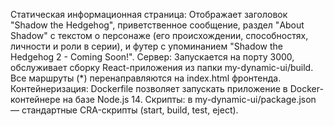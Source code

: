 Статическая информационная страница: Отображает заголовок "Shadow the Hedgehog", приветственное сообщение, раздел "About Shadow" с текстом о персонаже (его происхождении, способностях, личности и роли в серии), и футер с упоминанием "Shadow the Hedgehog 2 - Coming Soon!".
Сервер: Запускается на порту 3000, обслуживает сборку React-приложения из папки my-dynamic-ui/build. Все маршруты (*) перенаправляются на index.html фронтенда.
Контейнеризация: Dockerfile позволяет запускать приложение в Docker-контейнере на базе Node.js 14.
Скрипты:  в my-dynamic-ui/package.json — стандартные CRA-скрипты (start, build, test, eject).

